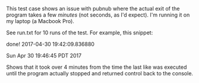 
This test case shows an issue with pubnub where the actual exit of the program takes
a few *minutes* (not seconds, as I'd expect).  I'm running it on my laptop (a Macbook Pro).

See run.txt for 10 runs of the test.  For example, this snippet:

done! 2017-04-30 19:42:09.836880

Sun Apr 30 19:46:45 PDT 2017

Shows that it took over 4 minutes from the time the last like was executed until the program actually stopped 
and returned control back to the console.
